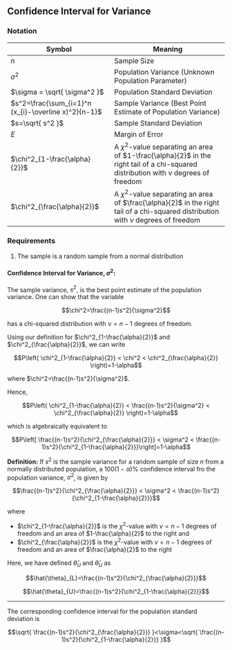 ## Confidence Interval for Variance

### Notation

| Symbol                                               | Meaning                                                                                                                                   |
| ---------------------------------------------------- | ----------------------------------------------------------------------------------------------------------------------------------------- |
| $n$                                                  | Sample Size                                                                                                                               |
| $\sigma^2$                                           | Population Variance (Unknown Population Parameter)                                                                                        |
| $\sigma = \sqrt{ \sigma^2 }$                         | Population Standard Deviation                                                                                                             |
| $s^2=\frac{\sum_{i=1}^n (x_{i}-\overline x)^2}{n-1}$ | Sample Variance (Best Point Estimate of Population Variance)                                                                              |
| $s=\sqrt{ s^2 }$                                     | Sample Standard Deviation                                                                                                                 |
| $E$                                                  | Margin of Error                                                                                                                           |
| $\chi^2_{1-\frac{\alpha}{2}}$                        | A $\chi^2$-value separating an area of $1-\frac{\alpha}{2}$ in the right tail of a chi-squared distribution with $\nu$ degrees of freedom |
| $\chi^2_{\frac{\alpha}{2}}$                          | A $\chi^2$-value separating an area of $\frac{\alpha}{2}$ in the right tail of a chi-squared distribution with $\nu$ degrees of freedom   |

### Requirements

1. The sample is a random sample from a normal distribution

#### Confidence Interval for Variance, $\sigma^2$:

The sample variance, $s^2$, is the best point estimate of the population variance. One can show that the variable

$$\chi^2=\frac{(n-1)s^2}{\sigma^2}$$

has a chi-squared distribution with $\nu=n-1$ degrees of freedom.

Using our definition for $\chi^2_{1-\frac{\alpha}{2}}$ and $\chi^2_{\frac{\alpha}{2}}$, we can write

$$P\left( \chi^2_{1-\frac{\alpha}{2}} < \chi^2 < \chi^2_{\frac{\alpha}{2}} \right)=1-\alpha$$

where $\chi^2=\frac{(n-1)s^2}{\sigma^2}$.

Hence,

$$P\left( \chi^2_{1-\frac{\alpha}{2}} < \frac{(n-1)s^2}{\sigma^2} < \chi^2_{\frac{\alpha}{2}} \right)=1-\alpha$$

which is algebraically equivalent to

$$P\left[ \frac{(n-1)s^2}{\chi^2_{\frac{\alpha}{2}}} < \sigma^2 < \frac{(n-1)s^2}{\chi^2_{1-\frac{\alpha}{2}}}\right]=1-\alpha$$

**Definition:** If $s^2$ is the sample variance for a random sample of size $n$ from a normally distributed population, a $100(1-\alpha)\%$ confidence interval fro the population variance, $\sigma^2$, is given by

$$\frac{(n-1)s^2}{\chi^2_{\frac{\alpha}{2}}} < \sigma^2 < \frac{(n-1)s^2}{\chi^2_{1-\frac{\alpha}{2}}}$$

where 
- $\chi^2_{1-\frac{\alpha}{2}}$ is the $\chi^2$-value with $\nu=n-1$ degrees of freedom and an area of $1-\frac{\alpha}{2}$ to the right and
- $\chi^2_{\frac{\alpha}{2}}$ is the $\chi^2$-value with $\nu=n-1$ degrees of freedom and an area of $\frac{\alpha}{2}$ to the right

Here, we have defined $\hat{\theta}_{U}$ and $\hat{\theta}_{U}$ as

$$\hat{\theta}_{L}=\frac{(n-1)s^2}{\chi^2_{\frac{\alpha}{2}}}$$

$$\hat{\theta}_{U}=\frac{(n-1)s^2}{\chi^2_{1-\frac{\alpha}{2}}}$$

- - -

The corresponding confidence interval for the population standard deviation is

$$\sqrt{ \frac{(n-1)s^2}{\chi^2_{\frac{\alpha}{2}}} }<\sigma<\sqrt{ \frac{(n-1)s^2}{\chi^2_{1-\frac{\alpha}{2}}} }$$


